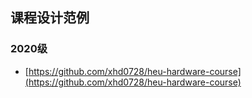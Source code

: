 ## 课程设计范例

### 2020级
- [https://github.com/xhd0728/heu-hardware-course](https://github.com/xhd0728/heu-hardware-course)